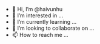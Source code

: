 - 👋 Hi, I’m @haivunhu
- 👀 I’m interested in ...
- 🌱 I’m currently learning ...
- 💞️ I’m looking to collaborate on ...
- 📫 How to reach me ...

<!---
haivunhu/haivunhu is a ✨ special ✨ repository because its `README.md` (this file) appears on your GitHub profile.
You can click the Preview link to take a look at your changes.
--->
